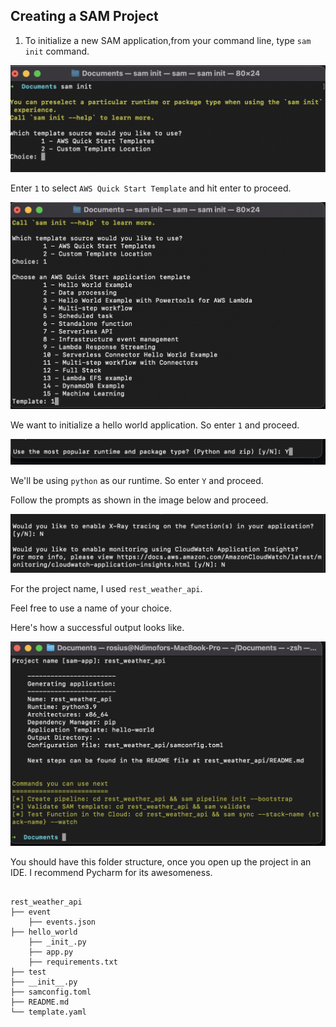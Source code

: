 ## Creating a SAM Project
1. To initialize a new SAM application,from your command line, type `sam init` command.

![alt text](https://raw.githubusercontent.com/EducloudHQ/rest_with_sam_python/master/assets/sam_init.png)

Enter `1` to select `AWS Quick Start Template` and hit enter to proceed.

![alt text](https://raw.githubusercontent.com/EducloudHQ/rest_with_sam_python/master/assets/sam_init_1.png)

We want to initialize a hello world application. So enter `1` and proceed.

![alt text](https://raw.githubusercontent.com/EducloudHQ/rest_with_sam_python/master/assets/sam_init_3.png)

We'll be using `python` as our runtime. So enter `Y` and proceed.

Follow the prompts as shown in the image below and proceed.

![alt text](https://raw.githubusercontent.com/EducloudHQ/rest_with_sam_python/master/assets/sam_init_4.png)

For the project name, I used `rest_weather_api`. 

Feel free to use a name of your choice.

Here's how a successful output looks like. 

![alt text](https://raw.githubusercontent.com/EducloudHQ/rest_with_sam_python/master/assets/sam_init_5.png)

You should have this folder structure, once you open up the project in an IDE. I recommend Pycharm for its awesomeness.
```

rest_weather_api
├── event
    ├── events.json
├── hello_world
    ├── _init_.py
    ├── app.py
    ├── requirements.txt
├── test
├── __init__.py
├── samconfig.toml
├── README.md
└── template.yaml
```
